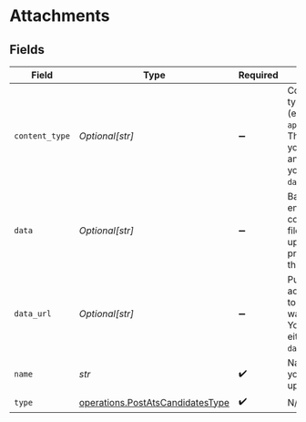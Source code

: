 # Attachments


## Fields

| Field                                                                                                                                   | Type                                                                                                                                    | Required                                                                                                                                | Description                                                                                                                             |
| --------------------------------------------------------------------------------------------------------------------------------------- | --------------------------------------------------------------------------------------------------------------------------------------- | --------------------------------------------------------------------------------------------------------------------------------------- | --------------------------------------------------------------------------------------------------------------------------------------- |
| `content_type`                                                                                                                          | *Optional[str]*                                                                                                                         | :heavy_minus_sign:                                                                                                                      | Content/MIME type of the file (e.g., `application/pdf`). This is required if you provide `data` and optional if you provide `data_url`. |
| `data`                                                                                                                                  | *Optional[str]*                                                                                                                         | :heavy_minus_sign:                                                                                                                      | Base64-encoded contents of the file you want to upload. You must provide either this or `data_url`.                                     |
| `data_url`                                                                                                                              | *Optional[str]*                                                                                                                         | :heavy_minus_sign:                                                                                                                      | Publicly accessible URL to the file you want to upload. You must provide either this or `data`.                                         |
| `name`                                                                                                                                  | *str*                                                                                                                                   | :heavy_check_mark:                                                                                                                      | Name of the file you want to upload.                                                                                                    |
| `type`                                                                                                                                  | [operations.PostAtsCandidatesType](../../models/operations/postatscandidatestype.md)                                                    | :heavy_check_mark:                                                                                                                      | N/A                                                                                                                                     |